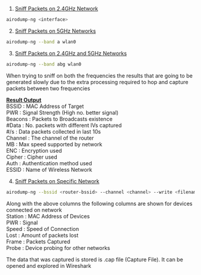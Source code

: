 1. <u>Sniff Packets on 2.4GHz Network</u>

````bash
airodump-ng <interface>
````

2. <u>Sniff Packets on 5GHz Networks</u>

````bash
airodump-ng --band a wlan0
````

3. <u>Sniff Packets on 2.4GHz and 5GHz Networks</u>

````bash
airodump-ng --band abg wlan0
````

When trying to sniff on both the frequencies the results that are going to be generated slowly due to the extra processing required to hop and capture packets between two frequencies

**<u>Result Output</u>**  
BSSID : MAC Address of Target  
PWR : Signal Strength (High no. better signal)  
Beacons : Packets to Broadcasts existence  
\#Data : No. packets with different IVs captured  
\#/s : Data packets collected in last 10s  
Channel : The channel of the router  
MB : Max speed supported by network  
ENC : Encryption used  
Cipher : Cipher used  
Auth : Authentication method used  
ESSID : Name of Wireless Network

4. <u>Sniff Packets on Specific Network</u>

````bash
airodump-ng --bssid <router-bssid> --channel <channel> --write <filename> <interface>
````

Along with the above columns the following columns are shown for devices connected on network  
Station : MAC Address of Devices  
PWR : Signal  
Speed : Speed of Connection  
Lost : Amount of packets lost  
Frame : Packets Captured  
Probe : Device probing for other networks

The data that was captured is stored is .cap file (Capture File). It can be opened and explored in Wireshark
